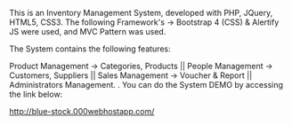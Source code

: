 This is an Inventory Management System, developed with PHP, JQuery, HTML5, CSS3.
  The following Framework's -> Bootstrap 4 (CSS) & Alertify JS were used, and MVC Pattern was used.

The System contains the following features:

Product Management -> Categories, Products || People Management -> Customers, Suppliers || Sales Management -> Voucher & Report || Administrators Management.
.
You can do the System DEMO by accessing the link below:

http://blue-stock.000webhostapp.com/
